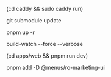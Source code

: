 (cd caddy && sudo caddy run)

git submodule update

pnpm up -r

build-watch --force --verbose

(cd apps/web && pnpm run dev)

pnpm add -D @menus/ro-marketing-ui